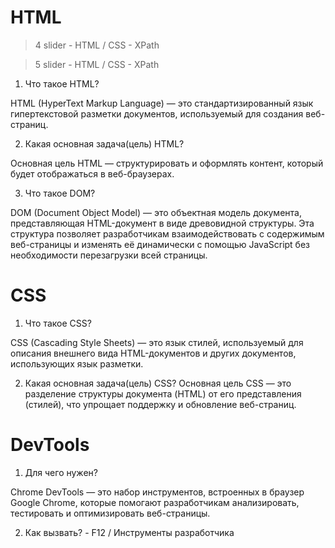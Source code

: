 # HTML

> 4 slider - HTML / CSS - XPath

> 5 slider - HTML / CSS - XPath

1) Что такое HTML?

HTML (HyperText Markup Language) — это стандартизированный язык гипертекстовой разметки документов, используемый для создания веб-страниц.

2) Какая основная задача(цель) HTML?

Основная цель HTML — структурировать и оформлять контент, который будет отображаться в веб-браузерах.

3) Что такое DOM?

DOM (Document Object Model) — это объектная модель документа, представляющая HTML-документ в виде древовидной структуры. Эта структура позволяет разработчикам взаимодействовать с содержимым веб-страницы и изменять её динамически с помощью JavaScript без необходимости перезагрузки всей страницы.

# CSS

1) Что такое CSS?

CSS (Cascading Style Sheets) — это язык стилей, используемый для описания внешнего вида HTML-документов и других документов, использующих язык разметки. 

2) Какая основная задача(цель) CSS?
Основная цель CSS — это разделение структуры документа (HTML) от его представления (стилей), что упрощает поддержку и обновление веб-страниц.

# DevTools

1) Для чего нужен?

Chrome DevTools — это набор инструментов, встроенных в браузер Google Chrome, которые помогают разработчикам анализировать, тестировать и оптимизировать веб-страницы.

2) Как вызвать? - F12 / Инструменты разработчика